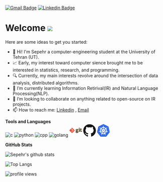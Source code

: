 [![Gmail Badge](https://img.shields.io/badge/-sepehr.r201400@gmail.com-c14438?style=flat-square&logo=Gmail&logoColor=white&link=mailto:sepehr.r201400@gmail.com)](mailto:sepehr.rafiei.k+github@gmail.com)
[![Linkedin Badge](https://img.shields.io/badge/-SepehrRafiei-blue?style=flat-square&logo=Linkedin&logoColor=white&link=https://www.linkedin.com/in/sepehr-rafiei/)](https://www.linkedin.com/in/sepehr-rafiei/)

# Welcome <img src="https://media.giphy.com/media/mGcNjsfWAjY5AEZNw6/giphy.gif" width="50">

Here are some ideas to get you started:


- 👋 Hi! I'm Sepehr a computer-engineering student at the University of Tehran (UT).
- 📈 Early, my interest toward computer sience brought me to be interested in statistics, research, and programming. 
- 🔍 Currently, my main interests revolve around the intersection of data analysis, distributed algorithms.
- 🌱 I’m currently learning Information Retirival(IR) and Natural Language Processing(NLP).
- 👯 I’m looking to collaborate on anything related to open-source on IR projects.
- 📫 How to reach me:  [Linkedin](https://www.linkedin.com/in/sepehr-rafiei/) , [Email](sepehr.r201400@gmail.com)


  
**Tools and Languages**
<br>
<img src="https://img.icons8.com/color/96/000000/c-programming.png" alt="c" width="40" height="40"/>
<img src="https://img.icons8.com/color/96/000000/python.png" alt="python" width="40" height="40"/> 
<img src="https://img.icons8.com/color/48/000000/c-plus-plus-logo.png" alt="cpp" width="40" height="40"/>
<img src="https://blog.golang.org/lib/godoc/images/go-logo-blue.svg" alt="golang" width="40" height="40" />
<img src="https://raw.githubusercontent.com/github/explore/80688e429a7d4ef2fca1e82350fe8e3517d3494d/topics/git/git.png" width="40" height="40" />
<img src="https://raw.githubusercontent.com/github/explore/78df643247d429f6cc873026c0622819ad797942/topics/github/github.png" width="40" height="40" />
<img src="https://github.com/kubernetes/kubernetes/blob/master/logo/logo.svg" width="40" height="40"/>
</br>

**GitHub Stats**

![Sepehr's github stats](https://github-readme-stats.vercel.app/api?username=cep-ter&count_private=true&show_icons=true&theme=chartreuse-dark)

![Top Langs](https://github-readme-stats.vercel.app/api/top-langs/?username=cep-ter&layout=compact)

![profile views](https://komarev.com/ghpvc/?username=cep-ter&color=brightgreen&style=flat-square)
